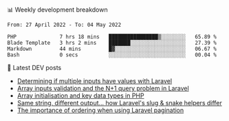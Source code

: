 📊 Weekly development breakdown
<!--START_SECTION:waka-->

```text
From: 27 April 2022 - To: 04 May 2022

PHP              7 hrs 18 mins   ████████████████▒░░░░░░░░   65.89 %
Blade Template   3 hrs 2 mins    ███████░░░░░░░░░░░░░░░░░░   27.39 %
Markdown         44 mins         █▓░░░░░░░░░░░░░░░░░░░░░░░   06.67 %
Bash             0 secs          ░░░░░░░░░░░░░░░░░░░░░░░░░   00.04 %
```

<!--END_SECTION:waka-->

📕 Latest DEV posts
<!-- BLOG-POST-LIST:START -->
- [Determining if multiple inputs have values with Laravel](https://dev.to/michaelvickersuk/determining-if-multiple-inputs-have-values-with-laravel-km6)
- [Array inputs validation and the N+1 query problem in Laravel](https://dev.to/michaelvickersuk/array-inputs-validation-and-the-n1-query-problem-in-laravel-2agb)
- [Array initialisation and key data types in PHP](https://dev.to/michaelvickersuk/array-initialisation-and-key-data-types-in-php-1e5b)
- [Same string, different output... how Laravel&#39;s slug &amp; snake helpers differ](https://dev.to/michaelvickersuk/same-string-different-output-how-laravels-slug-snake-helpers-differ-1ccj)
- [The importance of ordering when using Laravel pagination](https://dev.to/michaelvickersuk/the-importance-of-ordering-when-using-laravel-pagination-1e37)
<!-- BLOG-POST-LIST:END -->
